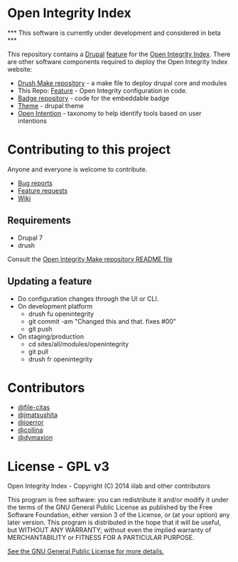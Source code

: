 Open Integrity Index
====================

*** This software is currently under development and considered in beta ***

This repository contains a [Drupal](https://www.drupal.org/) [feature](https://www.drupal.org/project/features) for the [Open Integrity Index](https://openintegrity.org). There are other software components required to deploy the Open Integrity Index website:
 - [Drush Make repository](https://github.com/iilab/openintegritymake) - a make file to deploy drupal core and modules
 - This Repo: [Feature](https://github.com/iilab/openintegrity) - Open Integrity configuration in code.
 - [Badge repository](https://github.com/iilab/openintegritybadge) - code for the embeddable badge
 - [Theme](https://github.com/iilab/openintegritytheme) - drupal theme
 - [Open Intention](https://github.com/iilab/openintention) - taxonomy to help identify tools based on user intentions

# Contributing to this project

Anyone and everyone is welcome to contribute. 

 - [Bug reports](https://github.com/iilab/openintegrity/issues?q=is%3Aissue+label%3Abug+)
 - [Feature requests](https://github.com/iilab/openintegrity/issues?q=is%3Aopen+is%3Aissue+label%3Afeature)
 - [Wiki](https://wiki.openintegrity.org)

## Requirements
  - Drupal 7
  - drush

Consult the [Open Integrity Make repository README file](https://github.com/iilab/openintegritymake/blob/master/README.md)

## Updating a feature

* Do configuration changes through the UI or CLI.
* On development platform 
  * drush fu openintegrity
  * git commit -am "Changed this and that. fixes #00"
  * git push
* On staging/production
  * cd sites/all/modules/openintegrity
  * git pull
  * drush fr openintegrity

# Contributors

 - [@file-citas](https://github.com/file-citas)
 - [@jmatsushita](https://github.com/jmatsushita)
 - [@ioerror](https://github.com/ioerror) 
 - [@collina](https://github.com/collina)
 - [@dymaxion](https://twitter.com/Dymaxion)

# License - GPL v3

Open Integrity Index - Copyright (C) 2014 iilab and other contributors

This program is free software: you can redistribute it and/or modify it under the terms of the GNU General Public License as published by the Free Software Foundation, either version 3 of the License, or (at your option) any later version.
This program is distributed in the hope that it will be useful, but WITHOUT ANY WARRANTY; without even the implied warranty of MERCHANTABILITY or FITNESS FOR A PARTICULAR PURPOSE. 

[See the GNU General Public License for more details.](https://github.com/iilab/openintegrity/blob/master/LICENSE.txt)
